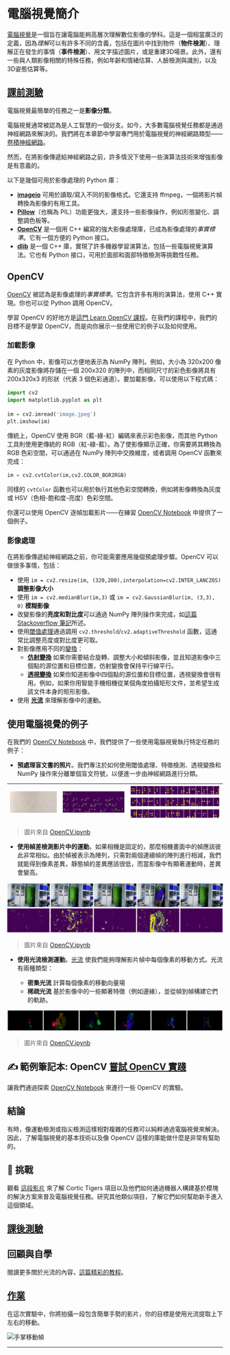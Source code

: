 <!--
CO_OP_TRANSLATOR_METADATA:
{
  "original_hash": "feeca98225cb420afc89415f24f63d92",
  "translation_date": "2025-09-23T12:57:14+00:00",
  "source_file": "lessons/4-ComputerVision/06-IntroCV/README.md",
  "language_code": "tw"
}
-->
# 電腦視覺簡介

[電腦視覺](https://wikipedia.org/wiki/Computer_vision)是一個旨在讓電腦能夠高層次理解數位影像的學科。這是一個相當廣泛的定義，因為*理解*可以有許多不同的含義，包括在圖片中找到物件（**物件檢測**）、理解正在發生的事情（**事件檢測**）、用文字描述圖片，或是重建3D場景。此外，還有一些與人類影像相關的特殊任務，例如年齡和情緒估算、人臉檢測與識別，以及3D姿態估算等。

## [課前測驗](https://ff-quizzes.netlify.app/en/ai/quiz/11)

電腦視覺最簡單的任務之一是**影像分類**。

電腦視覺通常被認為是人工智慧的一個分支。如今，大多數電腦視覺任務都是通過神經網路來解決的。我們將在本章節中學習專門用於電腦視覺的神經網路類型——[卷積神經網路](../07-ConvNets/README.md)。

然而，在將影像傳遞給神經網路之前，許多情況下使用一些演算法技術來增強影像是有意義的。

以下是幾個可用於影像處理的 Python 庫：

* **[imageio](https://imageio.readthedocs.io/en/stable/)** 可用於讀取/寫入不同的影像格式。它還支持 ffmpeg，一個將影片幀轉換為影像的有用工具。
* **[Pillow](https://pillow.readthedocs.io/en/stable/index.html)**（也稱為 PIL）功能更強大，還支持一些影像操作，例如形態變化、調整調色板等。
* **[OpenCV](https://opencv.org/)** 是一個用 C++ 編寫的強大影像處理庫，已成為影像處理的*事實標準*。它有一個方便的 Python 接口。
* **[dlib](http://dlib.net/)** 是一個 C++ 庫，實現了許多機器學習演算法，包括一些電腦視覺演算法。它也有 Python 接口，可用於面部和面部特徵檢測等挑戰性任務。

## OpenCV

[OpenCV](https://opencv.org/) 被認為是影像處理的*事實標準*。它包含許多有用的演算法，使用 C++ 實現。你也可以從 Python 調用 OpenCV。

學習 OpenCV 的好地方是[這門 Learn OpenCV 課程](https://learnopencv.com/getting-started-with-opencv/)。在我們的課程中，我們的目標不是學習 OpenCV，而是向你展示一些使用它的例子以及如何使用。

### 加載影像

在 Python 中，影像可以方便地表示為 NumPy 陣列。例如，大小為 320x200 像素的灰度影像將存儲在一個 200x320 的陣列中，而相同尺寸的彩色影像將具有 200x320x3 的形狀（代表 3 個色彩通道）。要加載影像，可以使用以下程式碼：

```python
import cv2
import matplotlib.pyplot as plt

im = cv2.imread('image.jpeg')
plt.imshow(im)
```

傳統上，OpenCV 使用 BGR（藍-綠-紅）編碼來表示彩色影像，而其他 Python 工具則使用更傳統的 RGB（紅-綠-藍）。為了使影像顯示正確，你需要將其轉換為 RGB 色彩空間，可以通過在 NumPy 陣列中交換維度，或者調用 OpenCV 函數來完成：

```python
im = cv2.cvtColor(im,cv2.COLOR_BGR2RGB)
```

同樣的 `cvtColor` 函數也可以用於執行其他色彩空間轉換，例如將影像轉換為灰度或 HSV（色相-飽和度-亮度）色彩空間。

你還可以使用 OpenCV 逐幀加載影片——在練習 [OpenCV Notebook](OpenCV.ipynb) 中提供了一個例子。

### 影像處理

在將影像傳遞給神經網路之前，你可能需要應用幾個預處理步驟。OpenCV 可以做很多事情，包括：

* 使用 `im = cv2.resize(im, (320,200),interpolation=cv2.INTER_LANCZOS)` **調整影像大小**
* 使用 `im = cv2.medianBlur(im,3)` 或 `im = cv2.GaussianBlur(im, (3,3), 0)` **模糊影像**
* 改變影像的**亮度和對比度**可以通過 NumPy 陣列操作來完成，如[這篇 Stackoverflow 筆記](https://stackoverflow.com/questions/39308030/how-do-i-increase-the-contrast-of-an-image-in-python-opencv)所述。
* 使用[閾值處理](https://docs.opencv.org/4.x/d7/d4d/tutorial_py_thresholding.html)通過調用 `cv2.threshold`/`cv2.adaptiveThreshold` 函數，這通常比調整亮度或對比度更可取。
* 對影像應用不同的[變換](https://docs.opencv.org/4.5.5/da/d6e/tutorial_py_geometric_transformations.html)：
    - **[仿射變換](https://docs.opencv.org/4.5.5/d4/d61/tutorial_warp_affine.html)** 如果你需要結合旋轉、調整大小和傾斜影像，並且知道影像中三個點的源位置和目標位置，仿射變換會保持平行線平行。
    - **[透視變換](https://medium.com/analytics-vidhya/opencv-perspective-transformation-9edffefb2143)** 如果你知道影像中四個點的源位置和目標位置，透視變換會很有用。例如，如果你用智能手機相機從某個角度拍攝矩形文件，並希望生成該文件本身的矩形影像。
* 使用 **[光流](https://docs.opencv.org/4.5.5/d4/dee/tutorial_optical_flow.html)** 來理解影像中的運動。

## 使用電腦視覺的例子

在我們的 [OpenCV Notebook](OpenCV.ipynb) 中，我們提供了一些使用電腦視覺執行特定任務的例子：

* **預處理盲文書的照片**。我們專注於如何使用閾值處理、特徵檢測、透視變換和 NumPy 操作來分離單個盲文符號，以便進一步由神經網路進行分類。

![盲文影像](../../../../../translated_images/braille.341962ff76b1bd7044409371d3de09ced5028132aef97344ea4b7468c1208126.tw.jpeg) | ![盲文影像預處理結果](../../../../../translated_images/braille-result.46530fea020b03c76aac532d7d6eeef7f6fb35b55b1001cd21627907dabef3ed.tw.png) | ![盲文符號](../../../../../translated_images/braille-symbols.0159185ab69d533909dc4d7d26a1971b51401c6a80eb3a5584f250ea880af88b.tw.png)
----|-----|-----

> 圖片來自 [OpenCV.ipynb](OpenCV.ipynb)

* **使用幀差檢測影片中的運動**。如果相機是固定的，那麼相機畫面中的幀應該彼此非常相似。由於幀被表示為陣列，只需對兩個連續幀的陣列進行相減，我們就能得到像素差異，靜態幀的差異應該很低，而當影像中有顯著運動時，差異會變高。

![影片幀和幀差的影像](../../../../../translated_images/frame-difference.706f805491a0883c938e16447bf5eb2f7d69e812c7f743cbe7d7c7645168f81f.tw.png)

> 圖片來自 [OpenCV.ipynb](OpenCV.ipynb)

* **使用光流檢測運動**。[光流](https://docs.opencv.org/3.4/d4/dee/tutorial_optical_flow.html) 使我們能夠理解影片幀中每個像素的移動方式。光流有兩種類型：

   - **密集光流** 計算每個像素的移動向量場
   - **稀疏光流** 基於影像中的一些顯著特徵（例如邊緣），並從幀到幀構建它們的軌跡。

![光流影像](../../../../../translated_images/optical.1f4a94464579a83a10784f3c07fe7228514714b96782edf50e70ccd59d2d8c4f.tw.png)

> 圖片來自 [OpenCV.ipynb](OpenCV.ipynb)

## ✍️ 範例筆記本: OpenCV [嘗試 OpenCV 實踐](OpenCV.ipynb)

讓我們通過探索 [OpenCV Notebook](OpenCV.ipynb) 來進行一些 OpenCV 的實驗。

## 結論

有時，像運動檢測或指尖檢測這樣相對複雜的任務可以純粹通過電腦視覺來解決。因此，了解電腦視覺的基本技術以及像 OpenCV 這樣的庫能做什麼是非常有幫助的。

## 🚀 挑戰

觀看 [這段影片](https://docs.microsoft.com/shows/ai-show/ai-show--2021-opencv-ai-competition--grand-prize-winners--cortic-tigers--episode-32?WT.mc_id=academic-77998-cacaste) 來了解 Cortic Tigers 項目以及他們如何通過機器人構建基於模塊的解決方案來普及電腦視覺任務。研究其他類似項目，了解它們如何幫助新手進入這個領域。

## [課後測驗](https://ff-quizzes.netlify.app/en/ai/quiz/12)

## 回顧與自學

閱讀更多關於光流的內容，[這篇精彩的教程](https://learnopencv.com/optical-flow-in-opencv/)。

## [作業](lab/README.md)

在這次實驗中，你將拍攝一段包含簡單手勢的影片，你的目標是使用光流提取上下左右的移動。

<img src="images/palm-movement.png" width="30%" alt="手掌移動幀"/>

---

